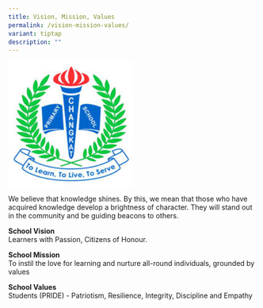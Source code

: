 ```yaml
---
title: Vision, Mission, Values
permalink: /vision-mission-values/
variant: tiptap
description: ""
---
```

<p></p>
<p></p>
<div class="isomer-image-wrapper">
<img style="width: 50%;" height="auto" width="100%" alt="" src="/images/Site/School Crest.jpg">
</div>
<p>We believe that knowledge shines. By this, we mean that those who have
acquired knowledge develop a brightness of character. They will stand out
in the community and be guiding beacons to others.</p>
<p></p>
<p><strong>School Vision</strong>
<br>Learners with Passion, Citizens of Honour.</p>
<p><strong>School Mission</strong>
<br>To instil the love for learning and nurture all-round individuals, grounded
by values</p>
<p><strong>School Values</strong>
<br>Students (PRIDE) - Patriotism, Resilience, Integrity, Discipline and Empathy</p>
